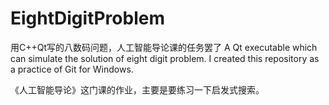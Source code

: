 # EightDigitProblem

用C++Qt写的八数码问题，人工智能导论课的任务罢了
A Qt executable which can simulate the solution of eight digit problem.
I created this repository as a practice of Git for Windows.

《人工智能导论》这门课的作业，主要是要练习一下启发式搜索。
